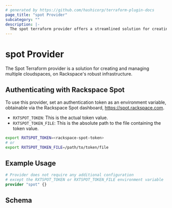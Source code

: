 ```yaml
---
# generated by https://github.com/hashicorp/terraform-plugin-docs
page_title: "spot Provider"
subcategory: ""
description: |-
  The spot terraform provider offers a streamlined solution for creating and managing cloud spaces on Rackspace's robust infrastructure.
---
```


# spot Provider

The Spot Terraform provider is a solution for creating and managing multiple cloudspaces, on Rackspace's robust infrastructure.

## Authenticating with Rackspace Spot

To use this provider, set an authentication token as an environment variable, obtainable via the Rackspace Spot dashboard, https://spot.rackspace.com.

- `RXTSPOT_TOKEN`:  This is the actual token value.
- `RXTSPOT_TOKEN_FILE`: This is the absolute path to the file containing the token value.

```bash
export RXTSPOT_TOKEN=<rackspace-spot-token>
# or
export RXTSPOT_TOKEN_FILE=/path/to/token/file
```

## Example Usage

```terraform
# Provider does not require any additional configuration 
# except the RXTSPOT_TOKEN or RXTSPOT_TOKEN_FILE environment variable
provider "spot" {}
```

<!-- schema generated by tfplugindocs -->
## Schema
